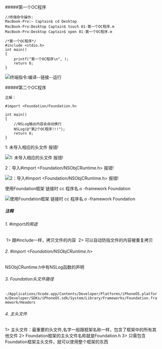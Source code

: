 #####第一个OC程序
```
//终端命令操作:
MacBook-Pro:~ Captain$ cd Desktop
MacBook-Pro:Desktop Captain$ touch 01-第一个OC程序.m
MacBook-Pro:Desktop Captain$ open 01-第一个OC程序.m

/*第一个OC程序*/
#include <stdio.h>
int main()
{
	printf("第一个OC程序\n", );
	return 0;
}
```

![终端指令:编译--链接--运行](http://upload-images.jianshu.io/upload_images/5267500-32c1ead25a719760.png?imageMogr2/auto-orient/strip%7CimageView2/2/w/1240)


#####第二个OC程序
```
正解：

#import <Foundation/Foundation.h>

int main()
{
    //NSLog输出内容会自动换行
    NSLog(@"第2个OC程序!!!");
    return 0;
}

```

1: 未导入相应的头文件 报错!

![1: 未导入相应的头文件 报错!](http://upload-images.jianshu.io/upload_images/5267500-5348e94a6349018f.png?imageMogr2/auto-orient/strip%7CimageView2/2/w/1240)

2：导入#import <Foundation/NSObjCRuntime.h> 报错!

![2：导入#import <Foundation/NSObjCRuntime.h> 报错!](http://upload-images.jianshu.io/upload_images/5267500-1f23fd54bc4483ff.png?imageMogr2/auto-orient/strip%7CimageView2/2/w/1240)

使用Foundation框架 链接时 cc 程序名.o -framework Foundation

![使用Foundation框架 链接时  cc 程序名.o -framework Foundation](http://upload-images.jianshu.io/upload_images/5267500-a1903b7a10999d95.png?imageMogr2/auto-orient/strip%7CimageView2/2/w/1240)

##### 注释

###### 1. #import的用途

​	1> 跟#include一样，拷贝文件的内容
​	2> 可以自动防指文件的内容被重复拷贝

###### 2. #import <Foundation/NSObjCRuntime.h>

NSObjCRuntime.h中有NSLog函数的声明

###### 3. Foundation头文件路径

`-/Applications/Xcode.app/Contents/Developer/Platforms/iPhoneOS.platform/Developer/SDKs/iPhoneOS.sdk/System/Library/Frameworks/Foundation.framework/Headers`

###### 4. 主头文件 

1> 主头文件：最重要的头文件,名字一般跟框架名称一样，包含了框架中的所有其他文件
2> Foundation框架的主头文件名称就是Foundation.h
3> 只需包含Foundation框架主头文件，就可以使用整个框架的东西